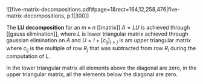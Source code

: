 
![[five-matrix-decompositions.pdf#page=1&rect=164,12,258,476|five-matrix-decompositions, p.1|300]]

The **LU decomposition** for an $m \times n$ [[matrix]] $A = L U$ is achieved through [[gauss elimination]], where $L$ is lower triangular matrix achieved through gaussian elimination on $A$ and $U = I + [c_{ij}]_{i > j}$ is am upper triangular matrix where $c_{ij}$ is the multiple of row $R_{j}$ that was subtracted from row $R_{i}$ during the computation of $L$.

In the lower triangular matrix all elements above the diagonal are zero, in the upper triangular matrix, all the elements below the diagonal are zero.
